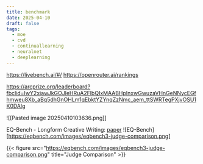 ```yaml
---
title: benchmark
date: 2025-04-10
draft: false
tags:
  - moe
  - cvd
  - continuallearning
  - neuralnet
  - deeplearning
---
```

https://livebench.ai/#/
https://openrouter.ai/rankings

https://arcprize.org/leaderboard?fbclid=IwY2xjawJkGOJleHRuA2FlbQIxMAABHpInxwGwuzaVHnGeNNycEGfhmweu8Xb_aBq5dhGnOHLm1qEbktYZYnqZzNmc_aem_ttSWRTegPXjvOSU1K0DAlg

![[Pasted image 20250410103636.png]]

EQ-Bench - Longform Creative Writing: [paper](https://arxiv.org/pdf/2312.06281) 
![EQ-Bench][https://eqbench.com/images/eqbench3-judge-comparison.png]



{{< figure src="https://eqbench.com/images/eqbench3-judge-comparison.png" title="Judge Comparison" >}}

  